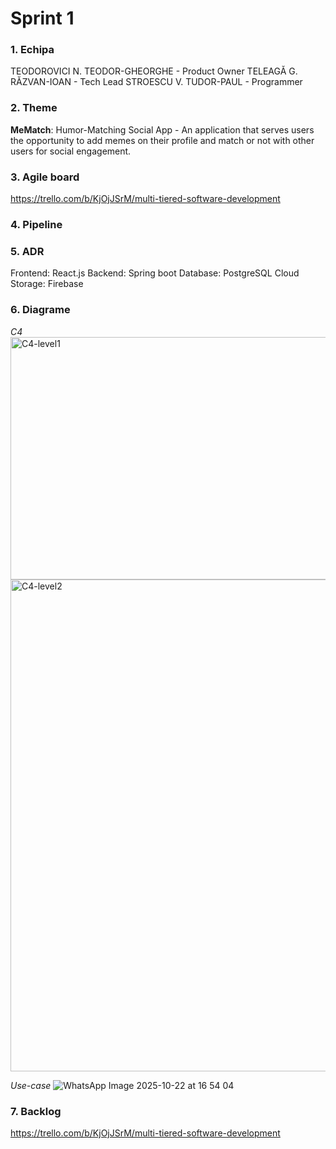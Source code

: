# Sprint 1
### 1. Echipa
TEODOROVICI N. TEODOR-GHEORGHE - Product Owner
TELEAGĂ G. RĂZVAN-IOAN - Tech Lead
STROESCU V. TUDOR-PAUL - Programmer
### 2. Theme
**MeMatch**: Humor-Matching Social App - An application that serves users the opportunity to add memes on their profile and match or not with other users for social engagement.
### 3.  Agile board
https://trello.com/b/KjOjJSrM/multi-tiered-software-development
### 4. Pipeline
### 5. ADR
Frontend: React.js
Backend: Spring boot
Database: PostgreSQL
Cloud Storage: Firebase
### 6. Diagrame
*C4*
<img width="2091" height="388" alt="C4-level1" src="https://github.com/user-attachments/assets/f6db8de7-d282-466b-b058-3958ff125d07" />
<img width="2740" height="787" alt="C4-level2" src="https://github.com/user-attachments/assets/8f677f07-58b0-4558-b9c2-9397f45f8d61" />

*Use-case*
![WhatsApp Image 2025-10-22 at 16 54 04](https://github.com/user-attachments/assets/b7ea4d7b-0e25-4fdd-9668-32f717553b5e)

### 7. Backlog
https://trello.com/b/KjOjJSrM/multi-tiered-software-development



